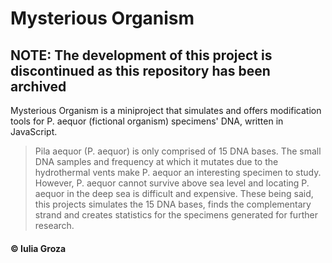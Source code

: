 # Mysterious Organism

## NOTE: The development of this project is discontinued as this repository has been archived

Mysterious Organism is a miniproject that simulates and offers modification tools for P. aequor (fictional organism) specimens' DNA, written in JavaScript. 

> Pila aequor (P. aequor) is only comprised of 15 DNA bases. The small DNA samples and frequency at which it mutates due to the hydrothermal vents make P. aequor an interesting specimen to study. However, P. aequor cannot survive above sea level and locating P. aequor in the deep sea is difficult and expensive. These being said, this projects simulates the 15 DNA bases, finds the complementary strand and creates statistics for the specimens generated for further research.

#### © Iulia Groza
